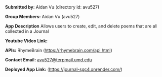 **Submitted by:** Aidan Vu (directory id: avu527)

**Group Members:** Aidan Vu (avu527)

**App Description** Allows users to create, edit, and delete poems that are all collected in a Journal

**Youtube Video Link:**

**APIs:** RhymeBrain (https://rhymebrain.com/api.html)

**Contact Email:** avu527@terpmail.umd.edu

**Deployed App Link:** (https://journal-sgc4.onrender.com/)
